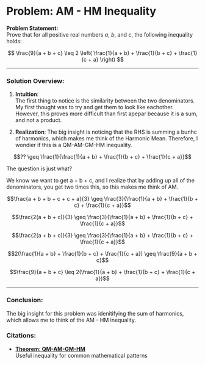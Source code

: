 # Problem: AM - HM Inequality

**Problem Statement:**  
Prove that for all positive real numbers $a$, $b$, and $c$, the following inequality holds:

$$
\frac{9}{a + b + c} \leq 2 \left( \frac{1}{a + b} + \frac{1}{b + c} + \frac{1}{c + a} \right)
$$

---

### Solution Overview:

1. **Intuition**:  
   The first thing to notice is the similarity between the two denominators. My first thought was to try and get them to look like eachother. However, this proves more difficult than first apepar because it is a sum, and not a product. 

2. **Realization**: 
    The big insight is noticing that the RHS is summing a bunhc of harmonics, which makes me think of the Harmonic Mean. Therefore, I wondier if this is a QM-AM-GM-HM inequality. 

$$?? \geq \frac{1}{\frac{1}{a + b} + \frac{1}{b + c} + \frac{1}{c + a}}$$

The question is just what? 

We know we want to get a + b + c, and I realize that by adding up all of the denominators, you get two times this, so this makes me think of AM.

$$\frac{a + b + b + c + c + a}{3} \geq \frac{3}{\frac{1}{a + b} + \frac{1}{b + c} + \frac{1}{c + a}}$$

$$\frac{2(a + b + c)}{3} \geq \frac{3}{\frac{1}{a + b} + \frac{1}{b + c} + \frac{1}{c + a}}$$

$$\frac{2(a + b + c)}{3} \geq \frac{3}{\frac{1}{a + b} + \frac{1}{b + c} + \frac{1}{c + a}}$$

$$2(\frac{1}{a + b} + \frac{1}{b + c} + \frac{1}{c + a}) \geq \frac{9}{a + b + c}$$

$$\frac{9}{a + b + c} \leq 2(\frac{1}{a + b} + \frac{1}{b + c} + \frac{1}{c + a})$$

---

### Conclusion:

The big insight for this problem was idenitifying the sum of harmonics, which allows me to think of the AM - HM inequality. 

### Citations:
- **[Theorem: QM-AM-GM-HM](./Theorems/QM-AM-GM-HM.md)**  
  Useful inequality for common mathematical patterns


